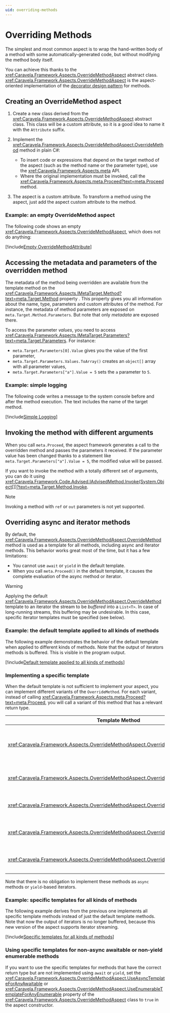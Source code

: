 ```yaml
---
uid: overriding-methods
---
```

# Overriding Methods

The simplest and most common aspect is to wrap the hand-written body of a method with some automatically-generated code, but without modifying the method body itself. 

You can achieve this thanks to the <xref:Caravela.Framework.Aspects.OverrideMethodAspect> abstract class. <xref:Caravela.Framework.Aspects.OverrideMethodAspect> is the aspect-oriented implementation of the [decorator design pattern](https://en.wikipedia.org/wiki/Decorator_pattern) for methods.

## Creating an OverrideMethod aspect

1. Create a new class derived from the <xref:Caravela.Framework.Aspects.OverrideMethodAspect> abstract class. This class will be a custom attribute, so it is a good idea to name it with the `Attribute` suffix.

2. Implement the <xref:Caravela.Framework.Aspects.OverrideMethodAspect.OverrideMethod> method in plain C#:
   - To insert code or expressions that depend on the target method of the aspect (such as the method name or the parameter type), use the <xref:Caravela.Framework.Aspects.meta> API.
   - Where the original implementation must be invoked, call the <xref:Caravela.Framework.Aspects.meta.Proceed?text=meta.Proceed> method.

3. The aspect is a custom attribute. To transform a method using the aspect, just add the aspect custom attribute to the method.

### Example: an empty OverrideMethod aspect

The following code shows an empty <xref:Caravela.Framework.Aspects.OverrideMethodAspect>, which does not do anything:

[!include[Empty OverrideMethodAttribute](../../../code/Caravela.Documentation.SampleCode.AspectFramework/EmptyOverrideMethodAttribute.cs)]

## Accessing the metadata and parameters of the overridden method

The metadata of the method being overridden are available from the template method on the <xref:Caravela.Framework.Aspects.IMetaTarget.Method?text=meta.Target.Method> property . This property gives you all information about the name, type, parameters and custom attributes of the method. For instance, the metadata of method parameters are exposed on `meta.Target.Method.Parameters`. But note that only _metadata_ are exposed there.

To access the parameter _values_, you need to access <xref:Caravela.Framework.Aspects.IMetaTarget.Parameters?text=meta.Target.Parameters>. For instance:

- `meta.Target.Parameters[0].Value` gives you the value of the first parameter,
- `meta.Target.Parameters.Values.ToArray()` creates an `object[]` array with all parameter values,
- `meta.Target.Parameters["a"].Value = 5` sets the `a` parameter to `5`.

### Example: simple logging

The following code writes a message to the system console before and after the method execution. The text includes the name of the target method.

[!include[Simple Logging](../../../code/Caravela.Documentation.SampleCode.AspectFramework/SimpleLogging.cs)]

## Invoking the method with different arguments

When you call `meta.Proceed`, the aspect framework generates a call to the overridden method and passes the parameters it received. If the parameter value has been changed thanks to a statement like `meta.Target.Parameters["a"].Value = 5`, the modified value will be passed.

If you want to invoke the method with a totally different set of arguments, you can do it using <xref:Caravela.Framework.Code.Advised.IAdvisedMethod.Invoke(System.Object[])?text=meta.Target.Method.Invoke>.

> [!NOTE]
> Invoking a method with `ref` or `out` parameters is not yet supported.

## Overriding async and iterator methods

By default, the <xref:Caravela.Framework.Aspects.OverrideMethodAspect.OverrideMethod> method is used as a template for all methods, including async and iterator methods. This behavior works great most of the time, but it has a few limitations:

* You cannot use `await` or `yield` in the default template.
* When you call `meta.Proceed()` in the default template, it causes the complete evaluation of the async method or iterator.

> [!WARNING]
> Applying the default <xref:Caravela.Framework.Aspects.OverrideMethodAspect.OverrideMethod> template to an iterator the stream to be _buffered_ into a `List<T>`. In case of long-running streams, this buffering may be undesirable. In this case, specific iterator templates must be specified (see below).

### Example: the default template applied to all kinds of methods

The following example demonstrates the behavior of the default template when applied to different kinds of methods. Note that the output of iterators methods is buffered. This is visible in the program output.

[!include[Default template applied to all kinds of methods](../../../code/Caravela.Documentation.SampleCode.AspectFramework/OverrideMethodDefaultTemplateAllKinds.cs)]


### Implementing a specific template

When the default template is not sufficient to implement your aspect, you can implement different variants of the `OverrideMethod`. For each variant, instead of calling <xref:Caravela.Framework.Aspects.meta.Proceed?text=meta.Proceed>, you will call a variant of this method that has a relevant return type.

| Template Method                 | Proceed Method                            | Description |
|---|---|--|
| <xref:Caravela.Framework.Aspects.OverrideMethodAspect.OverrideAsyncMethod> | <xref:Caravela.Framework.Aspects.meta.ProceedAsync> | Applies to all async methods, including async iterators, except if a more specific template is implemented.
| <xref:Caravela.Framework.Aspects.OverrideMethodAspect.OverrideEnumerableMethod> | <xref:Caravela.Framework.Aspects.meta.ProceedEnumerable> | Applies to iterator methods returning an `IEnumerable<T>` or `IEnumerable`.
| <xref:Caravela.Framework.Aspects.OverrideMethodAspect.OverrideEnumeratorMethod> | <xref:Caravela.Framework.Aspects.meta.ProceedEnumerator> | Applies to iterator methods returning an `IEnumerator<T>` or `IEnumerator`.
| <xref:Caravela.Framework.Aspects.OverrideMethodAspect.OverrideAsyncEnumerableMethod> | <xref:Caravela.Framework.Aspects.meta.ProceedAsyncEnumerable> | Applies to async iterator methods returning an `IAsyncEnumerable<T>`.
| <xref:Caravela.Framework.Aspects.OverrideMethodAspect.OverrideAsyncEnumeratorMethod> | <xref:Caravela.Framework.Aspects.meta.ProceedAsyncEnumerator> | Applies to async iterator methods returning an `IAsyncEnumerator<T>`.

Note that there is no obligation to implement these methods as `async` methods or `yield`-based iterators.

### Example: specific templates for all kinds of methods

The following example derives from the previous one implements all specific template methods instead of just the default template methods. Note that now the output of iterators is no longer buffered, because this new version of the aspect supports iterator streaming.

[!include[Specific templates for all kinds of methods](../../../code/Caravela.Documentation.SampleCode.AspectFramework/OverrideMethodSpecificTemplateAllKinds.cs)]

### Using specific templates for non-async awaitable or non-yield enumerable methods

If you want to use the specific templates for methods that have the correct return type but are not implemented using `await` or `yield`, set the <xref:Caravela.Framework.Aspects.OverrideMethodAspect.UseAsyncTemplateForAnyAwaitable>
or <xref:Caravela.Framework.Aspects.OverrideMethodAspect.UseEnumerableTemplateForAnyEnumerable> property of the <xref:Caravela.Framework.Aspects.OverrideMethodAspect> class to `true` in the aspect constructor.

